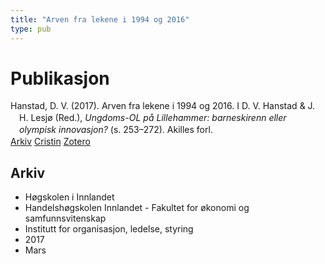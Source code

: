 ```yaml
---
title: "Arven fra lekene i 1994 og 2016"
type: pub
---
```

<h1>Publikasjon</h1>
<article id="csl-bib-container-AIQXMXVX" class="csl-bib-container">
  <div class="csl-bib-body" style="line-height: 1.35; padding-left: 1em; text-indent:-1em;">
  <div class="csl-entry">Hanstad, D. V. (2017). Arven fra lekene i 1994 og 2016. I D. V. Hanstad &amp; J. H. Lesj&#xF8; (Red.), <i>Ungdoms-OL p&#xE5; Lillehammer: barneskirenn eller olympisk innovasjon?</i> (s. 253&#x2013;272). Akilles forl.</div>
</div>
  <div class="csl-bib-buttons">
    <a href="#taxonomy-article-AIQXMXVX" class="csl-bib-button">Arkiv</a>
    <a href="https://app.cristin.no/results/show.jsf?id=1456030" alt="Cristin URL" class="csl-bib-button">Cristin</a>
    <a href="http://zotero.org/groups/5022929/items/AIQXMXVX" alt="Zotero URL" class="csl-bib-button">Zotero</a>
  </div>
  <div id="csl-bib-meta-container-AIQXMXVX"></div>
</article>
<div id="csl-bib-meta-AIQXMXVX" class="csl-bib-meta">
  <article id="taxonomy-article-AIQXMXVX" class="taxonomy-article">
    <h1>Arkiv</h1>
    <ul>
      <li>Høgskolen i Innlandet</li>
      <li>Handelshøgskolen Innlandet - Fakultet for økonomi og samfunnsvitenskap</li>
      <li>Institutt for organisasjon, ledelse, styring</li>
      <li>2017</li>
      <li>Mars</li>
    </ul>
  </article>
</div>
